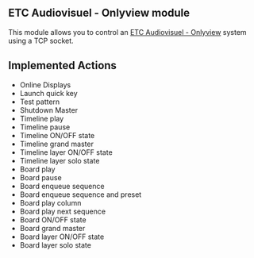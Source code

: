 ## ETC Audiovisuel - Onlyview module

This module allows you to control an [ETC Audiovisuel - Onlyview](https://etc-onlyview.com/) system using a TCP socket.

## Implemented Actions

- Online Displays
- Launch quick key
- Test pattern
- Shutdown Master
- Timeline play
- Timeline pause
- Timeline ON/OFF state
- Timeline grand master
- Timeline layer ON/OFF state
- Timeline layer solo state
- Board play
- Board pause
- Board enqueue sequence
- Board enqueue sequence and preset
- Board play column
- Board play next sequence
- Board ON/OFF state
- Board grand master
- Board layer ON/OFF state
- Board layer solo state
